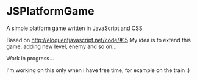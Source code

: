 # JSPlatformGame
A simple platform game written in JavaScript and CSS

Based on http://eloquentjavascript.net/code/#15
My idea is to extend this game, adding new level, enemy and so on...

Work in progress...

I'm working on this only when i have free time, for example on the train :) 
